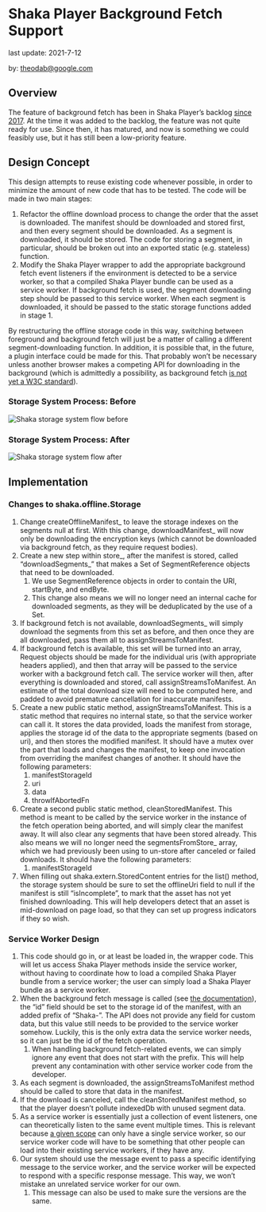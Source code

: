 # Shaka Player Background Fetch Support

last update: 2021-7-12

by: [theodab@google.com](mailto:theodab@google.com)


## Overview

The feature of background fetch has been in Shaka Player’s backlog [since 2017].
At the time it was added to the backlog, the feature was not quite ready for
use. Since then, it has matured, and now is something we could feasibly use, but
it has still been a low-priority feature.

[since 2017]: https://github.com/google/shaka-player/issues/879

## Design Concept

This design attempts to reuse existing code whenever possible, in order to
minimize the amount of new code that has to be tested. The code will be made in
two main stages:
1. Refactor the offline download process to change the order that the asset is
downloaded. The manifest should be downloaded and stored first, and then every
segment should be downloaded. As a segment is downloaded, it should be stored.
The code for storing a segment, in particular, should be broken out into an
exported static (e.g. stateless) function.
1. Modify the Shaka Player wrapper to add the appropriate background fetch event
listeners if the environment is detected to be a service worker, so that a
compiled Shaka Player bundle can be used as a service worker. If background
fetch is used, the segment downloading step should be passed to this service
worker. When each segment is downloaded, it should be passed to the static
storage functions added in stage 1.

By restructuring the offline storage code in this way, switching between
foreground and background fetch will just be a matter of calling a different
segment-downloading function. In addition, it is possible that, in the future, a
plugin interface could be made for this. That probably won’t be necessary unless
another browser makes a competing API for downloading in the background (which
is admittedly a possibility, as background fetch [is not yet a W3C standard]).

[is not yet a W3C standard]: https://wicg.github.io/background-fetch/

### Storage System Process: Before

![Shaka storage system flow before](bg-fetch-before.gv.png)


### Storage System Process: After

![Shaka storage system flow after](bg-fetch-after.gv.png)


## Implementation

### Changes to shaka.offline.Storage

1. Change createOfflineManifest_ to leave the storage indexes on the segments
null at first. With this change, downloadManifest_ will now only be downloading
the encryption keys (which cannot be downloaded via background fetch, as they
require request bodies).
1. Create a new step within store_, after the manifest is stored, called
“downloadSegments_” that makes a Set of SegmentReference objects that need to be
downloaded.
   1. We use SegmentReference objects in order to contain the URI, startByte,
   and endByte.
   1. This change also means we will no longer need an internal cache for
   downloaded segments, as they will be deduplicated by the use of a Set.
1. If background fetch is not available, downloadSegments_ will simply download
the segments from this set as before, and then once they are all downloaded,
pass them all to assignStreamsToManifest.
1. If background fetch is available, this set will be turned into an array,
Request objects should be made for the individual uris (with appropriate headers
applied), and then that array will be passed to the service worker with a
background fetch call. The service worker will then, after everything is
downloaded and stored, call assignStreamsToManifest.  An estimate of the total
download size will need to be computed here, and padded to avoid premature
cancellation for inaccurate manifests.
1. Create a new public static method, assignStreamsToManifest. This is a static
method that requires no internal state, so that the service worker can call it.
It stores the data provided, loads the manifest from storage, applies the
storage id of the data to the appropriate segments (based on uri), and then
stores the modified manifest. It should have a mutex over the part that loads
and changes the manifest, to keep one invocation from overriding the manifest
changes of another. It should have the following parameters:
   1. manifestStorageId
   1. uri
   1. data
   1. throwIfAbortedFn
1. Create a second public static method, cleanStoredManifest. This method is
meant to be called by the service worker in the instance of the fetch operation
being aborted, and will simply clear the manifest away. It will also clear any
segments that have been stored already. This also means we will no longer need
the segmentsFromStore_ array, which we had previously been using to un-store
after canceled or failed downloads. It should have the following parameters:
   1. manifestStorageId
1. When filling out shaka.extern.StoredContent entries for the list() method,
the storage system should be sure to set the offlineUri field to null if the
manifest is still “isIncomplete”, to mark that the asset has not yet finished
downloading. This will help developers detect that an asset is mid-download on
page load, so that they can set up progress indicators if they so wish.


### Service Worker Design

1. This code should go in, or at least be loaded in, the wrapper code. This will
let us access Shaka Player methods inside the service worker, without having to
coordinate how to load a compiled Shaka Player bundle from a service worker;
the user can simply load a Shaka Player bundle as a service worker.
1. When the background fetch message is called (see [the documentation]), the
“id” field should be set to the storage id of the manifest, with an added prefix
of “Shaka-”. The API does not provide any field for custom data, but this value
still needs to be provided to the service worker somehow. Luckily, this is the
only extra data the service worker needs, so it can just be the id of the fetch
operation.
   1. When handling background fetch-related events, we can simply ignore any
   event that does not start with the prefix. This will help prevent any
   contamination with other service worker code from the developer.
1. As each segment is downloaded, the assignStreamsToManifest method should be
called to store that data in the manifest.
1. If the download is canceled, call the cleanStoredManifest method, so that the
player doesn’t pollute indexedDb with unused segment data.
1. As a service worker is essentially just a collection of event listeners, one
can theoretically listen to the same event multiple times. This is relevant
because [a given scope] can only have a single service worker, so our service
worker code will have to be something that other people can load into their
existing service workers, if they have any.
1. Our system should use the message event to pass a specific identifying
message to the service worker, and the service worker will be expected to
respond with a specific response message. This way, we won’t mistake an
unrelated service worker for our own.
   1. This message can also be used to make sure the versions are the same.

[the documentation]: https://developers.google.com/web/updates/2018/12/background-fetch#starting_a_background_fetch
[a given scope]: https://developers.google.com/web/fundamentals/primers/service-workers#register_a_service_worker
